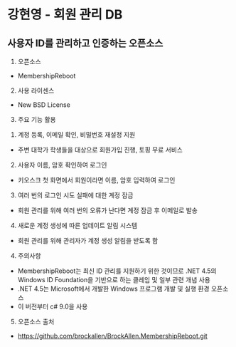 # 강현영 - 회원 관리 DB

## 사용자 ID를 관리하고 인증하는 오픈소스

1. 오픈소스
- MembershipReboot

2. 사용 라이센스
- New BSD License

3. 주요 기능 활용
1) 계정 등록, 이메일 확인, 비밀번호 재설정 지원
- 주변 대학가 학생들을 대상으로 회원가입 진행, 토핑 무료 서비스

2) 사용자 이름, 암호 확인하여 로그인
- 키오스크 첫 화면에서 회원이라면 이름, 암호 입력하여 로그인

3) 여러 번의 로그인 시도 실패에 대한 계정 잠금
- 회원 관리를 위해 여러 번의 오류가 난다면 계정 잠금 후 이메일로 발송

4) 새로운 계정 생성에 따른 업데이트 알림 시스템
- 회원 관리를 위해 관리자가 계정 생성 알림을 받도록 함

4. 주의사항
- MembershipReboot는 최신 ID 관리를 지원하기 위한 것이므로 .NET 4.5의 Windows ID Foundation을 기반으로 하는 클레임 ​​및 일부 관련 개념 사용
- .NET 4.5는 Microsoft에서 개발한 Windows 프로그램 개발 및 실행 환경 오픈소스
- 이 버전부터 c# 9.0을 사용

5. 오픈소스 출처
- https://github.com/brockallen/BrockAllen.MembershipReboot.git